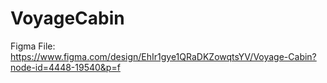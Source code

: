 # VoyageCabin
Figma File:
https://www.figma.com/design/EhIr1gye1QRaDKZowqtsYV/Voyage-Cabin?node-id=4448-19540&p=f
